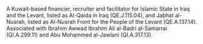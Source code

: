  A Kuwait-based financier, recruiter and facilitator for Islamic State in Iraq 
and the Levant, listed as Al-Qaida in Iraq (QE.J.115.04), and Jabhat al-Nusrah,
listed as Al-Nusrah Front for the People of the Levant (QE.A.137.14).
Associated with Ibrahim Awwad Ibrahim Ali al-Badri al-Samarrai (QI.A.299.11)
and Abu Mohammed al-Jawlani (QI.A.317.13).
